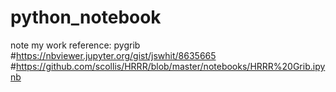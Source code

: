# python_notebook
note my work
reference:
pygrib
#https://nbviewer.jupyter.org/gist/jswhit/8635665
#https://github.com/scollis/HRRR/blob/master/notebooks/HRRR%20Grib.ipynb

